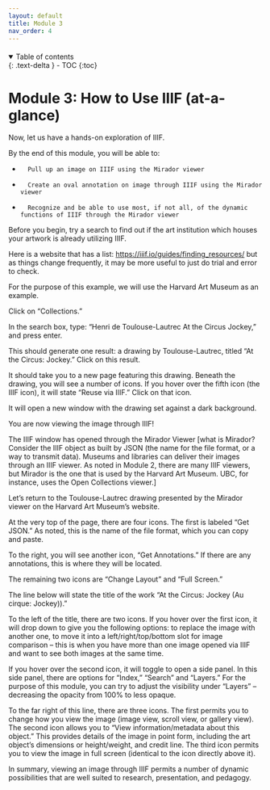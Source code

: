 ```yaml
---
layout: default
title: Module 3
nav_order: 4
---
```


<p style="margin-bottom: 20px"></p>

<details open markdown="block">
  <summary>
    Table of contents
  </summary>
  {: .text-delta }
 - TOC
{:toc}
</details>

# Module 3: How to Use IIIF (at-a-glance)

Now, let us have a hands-on exploration of IIIF.
 
By the end of this module, you will be able to:
*       Pull up an image on IIIF using the Mirador viewer 
*       Create an oval annotation on image through IIIF using the Mirador viewer
*       Recognize and be able to use most, if not all, of the dynamic functions of IIIF through the Mirador viewer
 
Before you begin, try a search to find out if the art institution which houses your artwork is already utilizing IIIF. 
 
Here is a website that has a list:
https://iiif.io/guides/finding_resources/
but as things change frequently, it may be more useful to just do trial and error to check. 
 
For the purpose of this example, we will use the Harvard Art Museum as an example. 
 
Click on “Collections.”
 
In the search box, type: “Henri de Toulouse-Lautrec At the Circus Jockey,” and press enter.
 
This should generate one result: a drawing by Toulouse-Lautrec, titled “At the Circus: Jockey.”
Click on this result.
 
It should take you to a new page featuring this drawing. Beneath the drawing, you will see a number of icons. If you hover over the fifth icon (the IIIF icon), it will state “Reuse via IIIF.” Click on that icon. 
 
It will open a new window with the drawing set against a dark background. 
 
You are now viewing the image through IIIF!
 
The IIIF window has opened through the Mirador Viewer [what is Mirador? Consider the IIIF object as built by JSON (the name for the file format, or a way to transmit data). Museums and libraries can deliver their images through an IIIF viewer. As noted in Module 2, there are many IIIF viewers, but Mirador is the one that is used by the Harvard Art Museum. UBC, for instance, uses the Open Collections viewer.]
 
Let’s return to the Toulouse-Lautrec drawing presented by the Mirador viewer on the Harvard Art Museum’s website. 
 
At the very top of the page, there are four icons. The first is labeled “Get JSON.” As noted, this is the name of the file format, which you can copy and paste.
 
To the right, you will see another icon, “Get Annotations.” If there are any annotations, this is where they will be located.
 
The remaining two icons are “Change Layout” and “Full Screen.”
 
The line below will state the title of the work “At the Circus: Jockey (Au cirque: Jockey)).”
 
To the left of the title, there are two icons. If you hover over the first icon, it will drop down to give you the following options: to replace the image with another one, to move it into a left/right/top/bottom slot for image comparison – this is when you have more than one image opened via IIIF and want to see both images at the same time.  

If you hover over the second icon, it will toggle to open a side panel. In this side panel, there are options for “Index,” “Search” and “Layers.” For the purpose of this module, you can try to adjust the visibility under “Layers” – decreasing the opacity from 100% to less opaque. 
 
To the far right of this line, there are three icons. The first permits you to change how you view the image (image view, scroll view, or gallery view). The second icon allows you to “View information/metadata about this object.” This provides details of the image in point form, including the art object’s dimensions or height/weight, and credit line. The third icon permits you to view the image in full screen (identical to the icon directly above it). 

In summary, viewing an image through IIIF permits a number of dynamic possibilities that are well suited to research, presentation, and pedagogy. 

